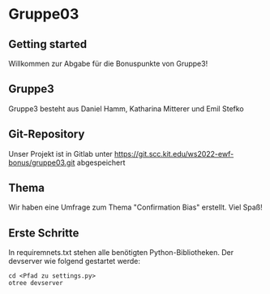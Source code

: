 # Gruppe03


## Getting started

Willkommen zur Abgabe für die Bonuspunkte von Gruppe3!

## Gruppe3

Gruppe3 besteht aus Daniel Hamm, Katharina Mitterer und Emil Stefko

## Git-Repository

Unser Projekt ist in Gitlab unter https://git.scc.kit.edu/ws2022-ewf-bonus/gruppe03.git abgespeichert

## Thema

Wir haben eine Umfrage zum Thema "Confirmation Bias" erstellt. Viel Spaß!

## Erste Schritte

In requiremnets.txt stehen alle benötigten Python-Bibliotheken. 
Der devserver wie folgend gestartet werde:

```
cd <Pfad zu settings.py>
otree devserver
```
